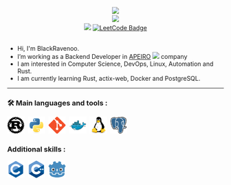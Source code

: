 <div id="header" align="center">
  <img src="https://media.giphy.com/media/M9gbBd9nbDrOTu1Mqx/giphy.gif" width="100"/>
  <div id="codewars">
    <a href="https://www.codewars.com/users/BlackRavenoo">
      <img src ="https://www.codewars.com/users/BlackRavenoo/badges/small"/>
    </a>
  </div>
  <div id="badges">
    <img src ="https://img.shields.io/badge/I_use_manjaro-black?logo=manjaro&logoColor=green&style=for-the-badge"/>
    <a href="https://leetcode.com/BlackRavenoo/">
      <img src="https://img.shields.io/badge/leetcode-black?logo=leetcode&logoColor=orange&style=for-the-badge" alt="LeetCode Badge"/>
    </a>
  </div>
</div>

<br>

<ul>
  <li>Hi, I'm BlackRavenoo.<li\>
  <li>I’m working as a Backend Developer in <a href="https://apeirocomp.ru/">APEIRO<a/> <img src="https://apeirocomp.ru/static/images/logo.png" height="15px"></img> company<li\>
  <li>I am interested in Computer Science, DevOps, Linux, Automation and Rust.<li\>
  <li>I am currently learning Rust, actix-web, Docker and PostgreSQL.<li\>
</ul>

---

### :hammer_and_wrench: Main languages and tools :
<div>
  <img src="https://github.com/devicons/devicon/blob/master/icons/rust/rust-original.svg" title="Rust" alt="Rust" width="40" height="40"/>&nbsp;
  <img src="https://github.com/devicons/devicon/blob/master/icons/python/python-original.svg" title="Python" alt="Python" width="40" height="40"/>&nbsp;
  <img src="https://github.com/devicons/devicon/blob/master/icons/git/git-original.svg" title="Git" alt="Git" width="40" height="40"/>&nbsp;
  <img src="https://github.com/devicons/devicon/blob/master/icons/docker/docker-original.svg" title="Docker" alt="Docker" width="40" height="40"/>&nbsp;
  <img src="https://github.com/devicons/devicon/blob/master/icons/linux/linux-original.svg" title="Linux" alt="Linux" width="40" height="40"/>&nbsp;
  <img src="https://github.com/devicons/devicon/blob/master/icons/postgresql/postgresql-original.svg" title="PostgreSQL" alt="PostgreSQL" width="40" height="40"/>&nbsp;
</div>

### Additional skills :
<div>
  <img src="https://github.com/devicons/devicon/blob/master/icons/c/c-original.svg" title="C" alt="C" width="40" height="40"/>&nbsp;
  <img src="https://github.com/devicons/devicon/blob/master/icons/cplusplus/cplusplus-original.svg" title="C++" alt="C++" width="40" height="40"/>&nbsp;
  <img src="https://github.com/devicons/devicon/blob/master/icons/godot/godot-original.svg" title="Godot" alt="Godot" width="40" height="40"/>&nbsp;
</div>
